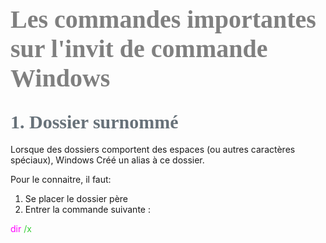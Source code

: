 <head>
<style>
#titleMain {color:#808080; font-size:40px; font-weight:bold; font-family:"Cambria"}
#titleSub {color:#677179; font-size:30px; font-weight:bold; font-family: "Verdana"; margin-top:30px; margin-bottom:15px}
#titleSub2 {color:#563C5C; font-size:20px; font-weight:bold; margin-bottom:20px}
#not {color:#1E90FF; font-size:18px "Carnivalee Freakshow"}
#com {color:#FF00FF; font-size:18px "Carnivalee Freakshow"}
#par {color:#32CD32; font-size:18px "Carnivalee Freakshow"}
#val {color:#87CEFA; font-size:18px "Carnivalee Freakshow"}
</style>
</head>

<!-- ```css
<head>
<style>
#bleu {
color:#87CEFA }
</style>
</head>
``` -->

# <div id="titleMain">Les commandes importantes sur l'invit de commande Windows</div>

## <div id="titleSub">1. Dossier surnommé</div>

Lorsque des dossiers comportent des espaces (ou autres caractères spéciaux), Windows Créé un alias à ce dossier.

Pour le connaitre, il faut:

1. Se placer le dossier père
2. Entrer la commande suivante :

<span id="com">dir </span>
<span id="par">/x </span>